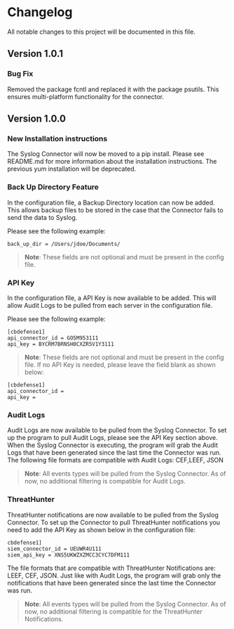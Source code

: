 # Changelog
All notable changes to this project will be documented in this file.

## Version 1.0.1

### Bug Fix

Removed the package fcntl and replaced it with the package psutils. This ensures multi-platform functionality for 
the connector.

## Version 1.0.0

### New Installation instructions 

The Syslog Connector will now be moved to a pip install. Please see README.md for more information about the
installation instructions.  The previous yum installation will be deprecated.

### Back Up Directory Feature

In the configuration file, a Backup Directory location can now be added. This allows backup files to be stored
in the case that the Connector fails to send the data to Syslog. 

Please see the following example: 

    back_up_dir = /Users/jdoe/Documents/
    
> **Note**: These fields are not optional and must be present in the config file.

### API Key

In the configuration file, a API Key is now available to be added. This will allow Audit Logs to be pulled from each 
server in the configuration file. 

Please see the following example:

    [cbdefense1]
    api_connector_id = GO5M953111
    api_key = BYCRM7BRNSH0CXZR5V1Y3111

> **Note**: These fields are not optional and must be present in the config file. If no API Key is needed, please 
leave the field blank as shown below:

    [cbdefense1]
    api_connector_id = 
    api_key = 


### Audit Logs

Audit Logs are now available to be pulled from the Syslog Connector. To set up the program to pull Audit Logs, please 
see the API Key section above. When the Syslog Connector is executing, the program will grab the Audit Logs that have 
been generated since the last time the Connector was run. The following file formats are compatible with Audit Logs: 
CEF,LEEF, JSON

> **Note**: All events types will be pulled from the Syslog Connector. As of now, no additional filtering is 
compatible for Audit Logs.


### ThreatHunter

ThreatHunter notifications are now available to be pulled from the Syslog Connector. To set up the Connector to pull 
ThreatHunter notifications you need to add the API Key as shown below in the configuration file: 


    cbdefense1]
    siem_connector_id = UEUWR4U111
    siem_api_key = XNS5UKWZXZMCC3CYC7DFM111


The file formats that are compatible with ThreatHunter Notifications are: LEEF, CEF, JSON. Just like with Audit Logs, the 
program will grab only the notifications that have been generated since the last time the Connector was run. 

> **Note**: All events types will be pulled from the Syslog Connector. As of now, no additional filtering is 
compatible for the ThreatHunter Notifications.



